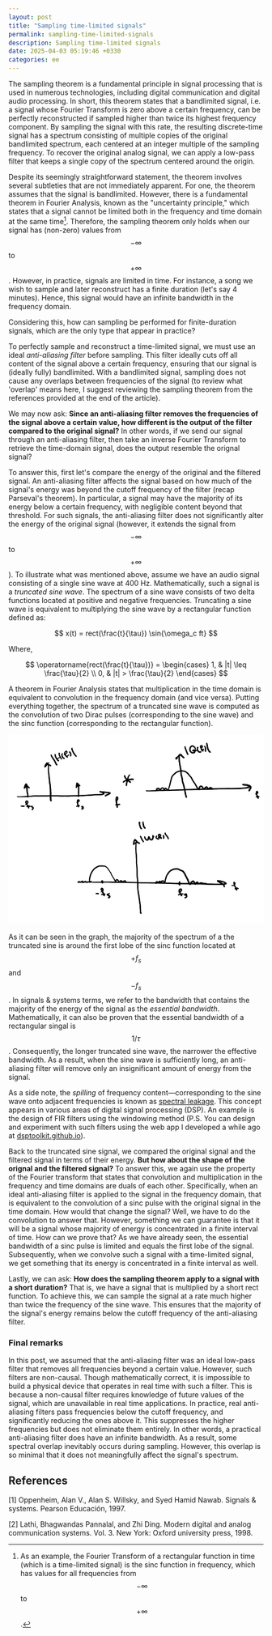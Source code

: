 ```yaml
---
layout: post
title: "Sampling time-limited signals"
permalink: sampling-time-limited-signals
description: Sampling time-limited signals
date: 2025-04-03 05:19:46 +0330
categories: ee
---
```


The sampling theorem is a fundamental principle in signal processing that is used in numerous technologies, including digital communication and digital audio processing.
In short, this theorem states that a bandlimited signal, i.e. a signal whose Fourier Transform is zero above a certain frequency, can be perfectly reconstructed if sampled higher than twice its highest frequency component.
By sampling the signal with this rate, the resulting discrete-time signal has a spectrum consisting of multiple copies of the original bandlimited spectrum, each centered at an integer multiple of the sampling frequency.
To recover the original analog signal, we can apply a low-pass filter that keeps a single copy of the spectrum centered around the origin.

Despite its seemingly straightforward statement, the theorem involves several subtleties that are not immediately apparent.
For one, the theorem assumes that the signal is bandlimited.
However, there is a fundamental theorem in Fourier Analysis, known as the "uncertainty principle," which states that a signal cannot be limited both in the frequency and time domain at the same time[^1].
Therefore, the sampling theorem only holds when our signal has (non-zero) values from $$-\infty$$ to $$+\infty$$.
However, in practice, signals are limited in time. 
For instance, a song we wish to sample and later reconstruct has a finite duration (let's say 4 minutes).
Hence, this signal would have an infinite bandwidth in the frequency domain.

Considering this, how can sampling be performed for finite-duration signals, which are the only type that appear in practice?

To perfectly sample and reconstruct a time-limited signal, we must use an ideal *anti-aliasing filter* before sampling.
This filter ideally cuts off all content of the signal above a certain frequency, ensuring that our signal is (ideally fully) bandlimited.
With a bandlimited signal, sampling does not cause any overlaps between frequencies of the signal
(to review what 'overlap' means here, I suggest reviewing the sampling theorem from the references provided at the end of the article).

We may now ask: **Since an anti-aliasing filter removes the frequencies of the signal above a certain value, how different is the output of the filter compared to the original signal?**
In other words, if we send our signal through an anti-aliasing filter, then take an inverse Fourier Transform to retrieve the time-domain signal, does the output resemble the orignal signal?

To answer this, first let's compare the energy of the original and the filtered signal.
An anti-aliasing filter affects the signal based on how much of the signal's energy was beyond the cutoff frequency of the filter (recap Parseval's theorem).
In particular, a signal may have the majority of its energy below a certain frequency, with negligible content beyond that threshold.
For such signals, the anti-aliasing filter does not significantly alter the energy of the original signal (however, it extends the signal from $$-\infty$$ to $$+\infty$$).
To illustrate what was mentioned above, assume we have an audio signal consisting of a single sine wave at 400 Hz.
Mathematically, such a signal is a *truncated sine wave*.
The spectrum of a sine wave consists of two delta functions located at positive and negative frequencies.
Truncating a sine wave is equivalent to multiplying the sine wave by a rectangular function defined as:

$$
x(t) = rect(\frac{t}{\tau}) \sin{\omega_c ft}
$$

Where,

$$
\operatorname{rect(\frac{t}{\tau})} =
\begin{cases}
1, & |t| \leq \frac{\tau}{2} \\
0, & |t| > \frac{\tau}{2}
\end{cases}
$$

A theorem in Fourier Analysis states that multiplication in the time domain is equivalent to convolution in the frequency domain (and vice versa).
Putting everything together, the spectrum of a truncated sine wave is computed as the convolution of two Dirac pulses (corresponding to the sine wave) and the sinc function (corresponding to the rectangular function).

![img](/assets/img/4/2.png)

As it can be seen in the graph, the majority of the spectrum of a the truncated sine is around the first lobe of the sinc function located at $$+f_s$$ and $$-f_s$$.
In signals & systems terms, we refer to the bandwidth that contains the majority of the energy of the signal as the *essential bandwidth*.
Mathematically, it can also be proven that the essential bandwidth of a rectangular singal is $$1/\tau$$.
Consequently, the longer truncated sine wave, the narrower the effective bandwidth.
As a result, when the sine wave is sufficiently long, an anti-aliasing filter will remove only an insignificant amount of energy from the signal.

As a side note, the *spilling* of frequency content—corresponding to the sine wave onto adjacent frequencies is known as [spectral leakage](https://en.wikipedia.org/wiki/Spectral_leakage).
This concept appears in various areas of digital signal processing (DSP).
An example is the design of FIR filters using the windowing method (P.S. You can design and experiment with such filters using the web app I developed a while ago at [dsptoolkit.github.io](dsptoolkit.github.io)).

Back to the truncated sine signal, we compared the original signal and the filtered signal in terms of their energy.
**But how about the shape of the orignal and the filtered signal?**
To answer this, we again use the property of the Fourier transform that states that convolution and multiplication in the frequency and time domains are duals of each other.
Specifically, when an ideal anti-aliasing filter is applied to the signal in the frequency domain, that is equivalent to the convolution of a sinc pulse with the original signal in the time domain.
How would that change the signal?
Well, we have to do the convolution to answer that.
However, something we can guarantee is that it will be a signal whose majority of energy is concentrated in a finite interval of time.
How can we prove that?
As we have already seen, the essential bandwidth of a sinc pulse is limited and equals the first lobe of the signal.
Subsequently, when we convolve such a signal with a time-limited signal, we get something that its energy is concentrated in a finite interval as well.

Lastly, we can ask: **How does the sampling theorem apply to a signal with a short duration?**
That is, we have a signal that is multiplied by a short rect function.
To achieve this, we can sample the signal at a rate much higher than twice the frequency of the sine wave.
This ensures that the majority of the signal's energy remains below the cutoff frequency of the anti-aliasing filter.

### Final remarks
In this post, we assumed that the anti-aliasing filter was an ideal low-pass filter that removes all frequencies beyond a certain value.
However, such filters are non-causal.
Though mathematically correct, it is impossible to build a physical device that operates in real time with such a filter.
This is because a non-causal filter requires knowledge of future values of the signal, which are unavailable in real time applications.
In practice, real anti-aliasing filters pass frequencies below the cutoff frequency, and significantly reducing the ones above it.
This suppresses the higher frequencies but does not eliminate them entirely.
In other words, a practical anti-aliasing filter does have an infinite bandwidth.
As a result, some spectral overlap inevitably occurs during sampling.
However, this overlap is so minimal that it does not meaningfully affect the signal's spectrum.

[^1]: As an example, the Fourier Transform of a rectangular function in time (which is a time-limited signal) is the sinc function in frequency, which has values for all frequencies from $$-\infty$$ to $$+\infty$$.

## References
[1] Oppenheim, Alan V., Alan S. Willsky, and Syed Hamid Nawab. Signals & systems. Pearson Educación, 1997.

[2] Lathi, Bhagwandas Pannalal, and Zhi Ding. Modern digital and analog communication systems. Vol. 3. New York: Oxford university press, 1998.

